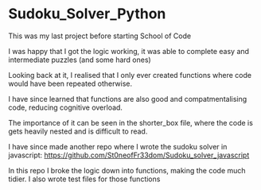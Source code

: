 # Sudoku_Solver_Python


This was my last project before starting School of Code

I was happy that I got the logic working, it was able to complete easy and intermediate puzzles (and some hard ones)

Looking back at it, I realised that I only ever created functions where code would have been repeated otherwise.

I have since learned that functions are also good and compatmentalising code, reducing cognitive overload.

The importance of it can be seen in the shorter_box file, where the code is gets heavily nested and is difficult to read.

I have since made another repo where I wrote the sudoku solver in javascript: https://github.com/St0neofFr33dom/Sudoku_solver_javascript

In this repo I broke the logic down into functions, making the code much tidier. I also wrote test files for those functions
